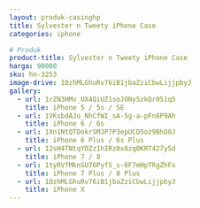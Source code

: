 ```yaml
---
layout: produk-casinghp
title: Sylvester n Tweety iPhone Case
categories: iphone

# Produk
product-title: Sylvester n Tweety iPhone Case
harga: 90000
sku: hn-3253
image-drive: 1OzhMLGhuRv76iB1jbaZziCbwLijjpbyJ
gallery:
  - url: 1rZN3HMv_UX4QiUZ1soJONy5zkQr051q5
    title: iPhone 5 / 5s / SE
  - url: 1VKsbdAJo_NhCfWI_sA-5g-a-pFn6P9Ah
    title: iPhone 6 / 6s
  - url: 1Xn1NtQTDokrSMJP7P3epUCD5oz9BhO8J
    title: iPhone 6 Plus / 6s Plus
  - url: 12sH4TNtqYDZz1hIRz0x8zq0KRT427y5d
    title: iPhone 7 / 8
  - url: 1tyRVfMknSU76Pyf5_s-6F7mHpTRgZhFx
    title: iPhone 7 Plus / 8 Plus
  - url: 1OzhMLGhuRv76iB1jbaZziCbwLijjpbyJ
    title: iPhone X
---
```

